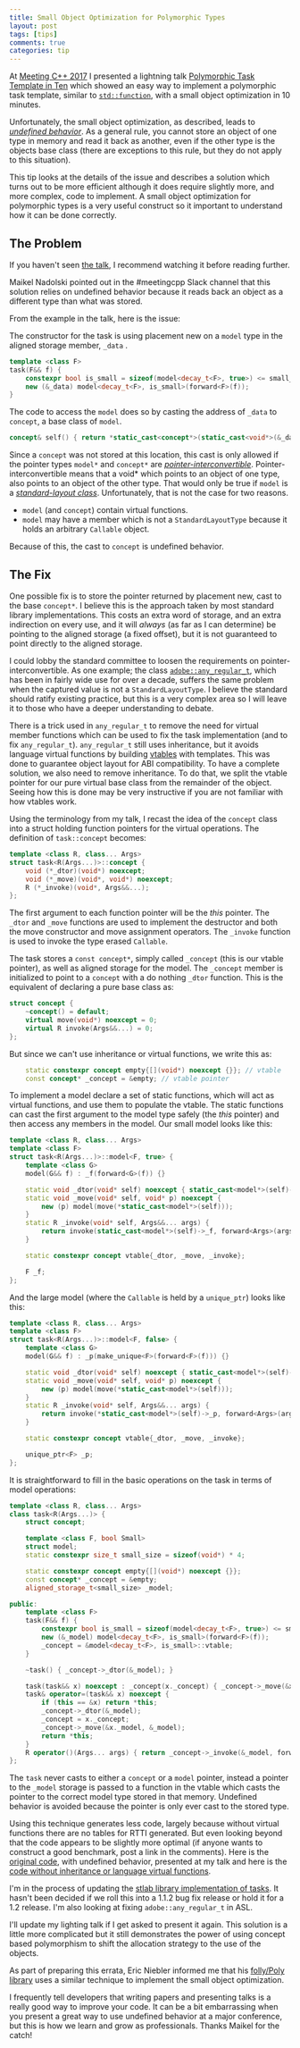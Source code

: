 ```yaml
---
title: Small Object Optimization for Polymorphic Types
layout: post
tags: [tips]
comments: true
categories: tip
---
```


At [Meeting C++ 2017](http://meetingcpp.com/2017/) I presented a lightning talk [Polymorphic Task Template in Ten](http://sean-parent.stlab.cc/papers-and-presentations#polymorphic-task-template-in-ten) which showed an easy way to implement a polymorphic task template, similar to [`std::function`](http://en.cppreference.com/w/cpp/utility/functional/function), with a small object optimization in 10 minutes.

Unfortunately, the small object optimization, as described, leads to [_undefined behavior_](http://en.cppreference.com/w/cpp/language/ub). As a general rule, you cannot store an object of one type in memory and read it back as another, even if the other type is the objects base class (there are exceptions to this rule, but they do not apply to this situation).

This tip looks at the details of the issue and describes a solution which turns out to be more efficient although it does require slightly more, and more complex, code to implement. A small object optimization for polymorphic types is a very useful construct so it important to understand how it can be done correctly.

<!--more-->

## The Problem

If you haven't seen [the talk](https://www.youtube.com/watch?v=2KGkcGtGVM4), I recommend watching it before reading further.

Maikel Nadolski pointed out in the #meetingcpp Slack channel that this solution relies on undefined behavior because it reads back an object as a different type than what was stored.

From the example in the talk, here is the issue:

The constructor for the task is using placement new on a `model` type in the aligned storage member, `_data` .

```cpp
template <class F>
task(F&& f) {
    constexpr bool is_small = sizeof(model<decay_t<F>, true>) <= small_size;
    new (&_data) model<decay_t<F>, is_small>(forward<F>(f));
}
```

The code to access the `model` does so by casting the address of `_data` to `concept`, a base class of `model`.

```cpp
concept& self() { return *static_cast<concept*>(static_cast<void*>(&_data)); }
```

Since a `concept` was not stored at this location, this cast is only allowed if the pointer types `model*` and `concept*` are [_pointer-interconvertible_](http://en.cppreference.com/w/cpp/language/static_cast). Pointer-interconvertible means that a void* which points to an object of one type, also points to an object of the other type. That would only be true if `model` is a [_standard-layout class_](http://en.cppreference.com/w/cpp/named_req/StandardLayoutType). Unfortunately, that is not the case for two reasons.

- `model` (and `concept`) contain virtual functions.
- `model` may have a member which is not a `StandardLayoutType` because it holds an arbitrary `Callable` object.

Because of this, the cast to `concept` is undefined behavior.

## The Fix

One possible fix is to store the pointer returned by placement new, cast to the base `concept*`. I believe this is the approach taken by most standard library implementations. This costs an extra word of storage, and an extra indirection on every use, and it will _always_ (as far as I can determine) be pointing to the aligned storage (a fixed offset), but it is not guaranteed to point directly to the aligned storage.

I could lobby the standard committee to loosen the requirements on pointer-interconvertible. As one example; the class [`adobe::any_regular_t`](https://github.com/stlab/adobe_source_libraries/blob/master/adobe/any_regular.hpp), which has been in fairly wide use for over a decade, suffers the same problem when the captured value is not a `StandardLayoutType`. I believe the standard should ratify existing practice, but this is a very complex area so I will leave it to those who have a deeper understanding to debate.

There is a trick used in `any_regular_t` to remove the need for virtual member functions which can be used to fix the task implementation (and to fix `any_regular_t`). `any_regular_t` still uses inheritance, but it avoids language virtual functions by building [vtables](https://en.wikipedia.org/wiki/Virtual_method_table) with templates. This was done to guarantee object layout for ABI compatibility. To have a complete solution, we also need to remove inheritance. To do that, we split the vtable pointer for our pure virtual base class from the remainder of the object. Seeing how this is done may be very instructive if you are not familiar with how vtables work.

Using the terminology from my talk, I recast the idea of the `concept` class into a struct holding function pointers for the virtual operations. The definition of `task::concept` becomes:

```cpp
template <class R, class... Args>
struct task<R(Args...)>::concept {
    void (*_dtor)(void*) noexcept;
    void (*_move)(void*, void*) noexcept;
    R (*_invoke)(void*, Args&&...);
};
```

The first argument to each function pointer will be the _this_ pointer. The `_dtor` and `_move` functions are used to implement the destructor and both the move constructor and move assignment operators. The `_invoke` function is used to invoke the type erased `Callable`.

The task stores a `const concept*`, simply called `_concept` (this is our vtable pointer), as well as aligned storage for the model. The `_concept` member is initialized to point to a `concept` with a do nothing `_dtor` function. This is the equivalent of declaring a pure base class as:

```cpp
struct concept {
    ~concept() = default;
    virtual move(void*) noexcept = 0;
    virtual R invoke(Args&&...) = 0;
};
```

But since we can't use inheritance or virtual functions, we write this as:

```cpp
    static constexpr concept empty{[](void*) noexcept {}}; // vtable
    const concept* _concept = &empty; // vtable pointer
```

To implement a model declare a set of static functions, which will act as virtual functions, and use them to populate the vtable. The static functions can cast the first argument to the model type safely (the _this_ pointer) and then access any members in the model. Our small model looks like this:

```cpp
template <class R, class... Args>
template <class F>
struct task<R(Args...)>::model<F, true> {
    template <class G>
    model(G&& f) : _f(forward<G>(f)) {}

    static void _dtor(void* self) noexcept { static_cast<model*>(self)->~model(); }
    static void _move(void* self, void* p) noexcept {
        new (p) model(move(*static_cast<model*>(self)));
    }
    static R _invoke(void* self, Args&&... args) {
        return invoke(static_cast<model*>(self)->_f, forward<Args>(args)...);
    }

    static constexpr concept vtable{_dtor, _move, _invoke};

    F _f;
};
```

And the large model (where the `Callable` is held by a `unique_ptr`) looks like this:

```cpp
template <class R, class... Args>
template <class F>
struct task<R(Args...)>::model<F, false> {
    template <class G>
    model(G&& f) : _p(make_unique<F>(forward<F>(f))) {}

    static void _dtor(void* self) noexcept { static_cast<model*>(self)->~model(); }
    static void _move(void* self, void* p) noexcept {
        new (p) model(move(*static_cast<model*>(self)));
    }
    static R _invoke(void* self, Args&&... args) {
        return invoke(*static_cast<model*>(self)->_p, forward<Args>(args)...);
    }

    static constexpr concept vtable{_dtor, _move, _invoke};

    unique_ptr<F> _p;
};
```

It is straightforward to fill in the basic operations on the task in terms of model operations:

```cpp
template <class R, class... Args>
class task<R(Args...)> {
    struct concept;

    template <class F, bool Small>
    struct model;
    static constexpr size_t small_size = sizeof(void*) * 4;

    static constexpr concept empty{[](void*) noexcept {}};
    const concept* _concept = &empty;
    aligned_storage_t<small_size> _model;

public:
    template <class F>
    task(F&& f) {
        constexpr bool is_small = sizeof(model<decay_t<F>, true>) <= small_size;
        new (&_model) model<decay_t<F>, is_small>(forward<F>(f));
        _concept = &model<decay_t<F>, is_small>::vtable;
    }

    ~task() { _concept->_dtor(&_model); }

    task(task&& x) noexcept : _concept(x._concept) { _concept->_move(&x._model, &_model); }
    task& operator=(task&& x) noexcept {
        if (this == &x) return *this;
        _concept->_dtor(&_model);
        _concept = x._concept;
        _concept->_move(&x._model, &_model);
        return *this;
    }
    R operator()(Args... args) { return _concept->_invoke(&_model, forward<Args>(args)...); }
};
```

The `task` never casts to either a `concept` or a `model` pointer, instead a pointer to the `_model` storage is passed to a function in the vtable which casts the pointer to the correct model type stored in that memory. Undefined behavior is avoided because the pointer is only ever cast to the stored type.

Using this technique generates less code, largely because without virtual functions there are no tables for RTTI generated. But even looking beyond that the code appears to be slightly more optimal (if anyone wants to construct a good benchmark, post a link in the comments). Here is the [original code](https://godbolt.org/g/ki2TSJ), with undefined behavior, presented at my talk and here is the [code without inheritance or language virtual functions](https://godbolt.org/g/oxBz9T).

I'm in the process of updating the [stlab library implementation of tasks](https://github.com/stlab/libraries/pull/118). It hasn't been decided if we roll this into a 1.1.2 bug fix release or hold it for a 1.2 release. I'm also looking at fixing `adobe::any_regular_t` in ASL.

I'll update my lighting talk if I get asked to present it again. This solution is a little more complicated but it still demonstrates the power of using concept based polymorphism to shift the allocation strategy to the use of the objects.

As part of preparing this errata, Eric Niebler informed me that his [folly/Poly library](https://github.com/facebook/folly/blob/master/folly/docs/Poly.md) uses a similar technique to implement the small object optimization.

I frequently tell developers that writing papers and presenting talks is a really good way to improve your code. It can be a bit embarrassing when you present a great way to use undefined behavior at a major conference, but this is how we learn and grow as professionals. Thanks Maikel for the catch!
